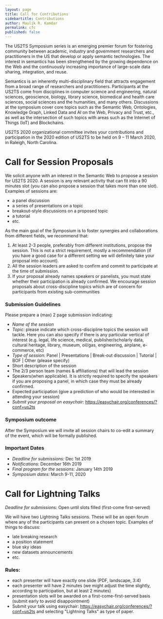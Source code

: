 ```yaml
---
layout: page
title: Call for Contributions
sidebartitle: Contributions
author: Maulik R. Kamdar
permalink: cfc
published: false
---
```


The US2TS Symposium series is an emerging premier forum for fostering community between 
academic, industry and government researchers and practitioners in the US that develop or apply semantic technologies. The interest in semantics has been strengthened by the growing dependence on the Web and the continuously increasing importance of large-scale data sharing, integration, and reuse.  

Semantics is an inherently multi-disciplinary field that attracts engagement from a broad range of researchers and practitioners. Participants at the US2TS come from disciplines in computer science and engineering, natural sciences, geoscience, biology, library science, biomedical and health care sciences, social sciences and the humanities, and many others. Discussions at the symposium cover core topics such as the Semantic Web, Ontologies, Knowledge Graph, Linked Data and AI on the Web, Privacy and Trust, etc., as well as the intersection of such topics with areas such as the Internet of Things (IoT) and Blockchains.

US2TS 2020 organizational committee invites your contributions and participation in the 2020 edition of US2TS to be held on 9 – 11 March 2020, in Raleigh, North Carolina. 

# Call for Session Proposals

We solicit anyone with an interest in the Semantic Web to propose a session for US2TS 2020.   A session is any relevant activity that can fit into a 90 minutes slot (you can also propose a session that takes more than one slot).
Examples of sessions are:
- a panel discussion
- a series of presentations on a topic
- breakout-style discussions on a proposed topic
- a tutorial
- etc.

As the main goal of the Symposium is to foster synergies and collaborations from different fields, we recommend that: 
1. At least 2-3 people, preferably from different institutions, propose the session. This is not a strict requirement, mostly a recommendation (if you have a good case for a different setting we will definitely take your proposal into account). 
2. All the session leaders are asked to confirm and commit to participate at the time of submission. 
3. If your proposal already names speakers or panelists, you must state whether their participation is already confirmed. 
We encourage session proposals about cross-discipline topics which are of concern for participants from existing sub-communities

### Submission Guidelines 
Please prepare a (max) 2 page submission indicating:
- *Name of the session*
- *Topic:* please indicate which cross-discipline topics the session will tackle. Here you can also specify if there is any particular vertical of interest (e.g. legal, life science, medical, publisher/scholarly data, cultural heritage, library, museum, oil/gas, engineering, airplane, e-commerce, etc)
- *Type of session:* Panel | Presentations | Break-out discussion | Tutorial | BOF | Other (please specify)
- Short description of the session
- The 2/3 person team (names & affiliations) that will lead the session
- Speakers(when applicable). It is strictly required to specify the speakers if you are proposing a panel, in which case they must be already confirmed.
- Expected participation (give a prediction of who would be interested in attending your session)
- *Submit your proposal on easychair:* https://easychair.org/conferences/?conf=us2ts

### Symposium outcome 
After the Symposium we will invite all session chairs to co-edit a summary of the event, which will be formally published.

### Important Dates 
- *Deadline for submissions:* Dec 1st 2019
- *Notifications:* December 16th 2019
- *Final program for the sessions:* January 14th 2019
- *Symposium dates:* March 9-11, 2020

# Call for Lightning Talks

*Deadline for submissions:* Open until slots filled (first-come first-served)

We will have two Lightning Talks sessions. These will be an open forum where any of the participants can present on a chosen topic. Examples of things to discuss:
- late breaking research
- a position statement
- blue sky ideas
- new datasets announcements
- etc.

### Rules:
- each presenter will have exactly one slide (PDF, landscape, 3:4)
- each presenter will have 2 minutes (we might adjust the time slightly, according to participation, but at least 2 minutes)
- presentation slots will be awarded on a first-come-first-served basis (submit early to avoid disappointment)
- Submit your talk using easychair: https://easychair.org/conferences/?conf=us2ts and selecting "Lightning Talks" as type of paper.


